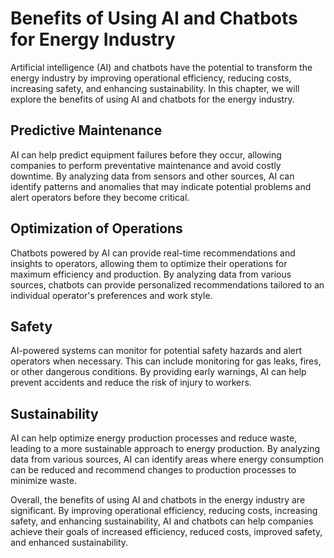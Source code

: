 Benefits of Using AI and Chatbots for Energy Industry
================================================================================================================

Artificial intelligence (AI) and chatbots have the potential to transform the energy industry by improving operational efficiency, reducing costs, increasing safety, and enhancing sustainability. In this chapter, we will explore the benefits of using AI and chatbots for the energy industry.

Predictive Maintenance
----------------------

AI can help predict equipment failures before they occur, allowing companies to perform preventative maintenance and avoid costly downtime. By analyzing data from sensors and other sources, AI can identify patterns and anomalies that may indicate potential problems and alert operators before they become critical.

Optimization of Operations
--------------------------

Chatbots powered by AI can provide real-time recommendations and insights to operators, allowing them to optimize their operations for maximum efficiency and production. By analyzing data from various sources, chatbots can provide personalized recommendations tailored to an individual operator's preferences and work style.

Safety
------

AI-powered systems can monitor for potential safety hazards and alert operators when necessary. This can include monitoring for gas leaks, fires, or other dangerous conditions. By providing early warnings, AI can help prevent accidents and reduce the risk of injury to workers.

Sustainability
--------------

AI can help optimize energy production processes and reduce waste, leading to a more sustainable approach to energy production. By analyzing data from various sources, AI can identify areas where energy consumption can be reduced and recommend changes to production processes to minimize waste.

Overall, the benefits of using AI and chatbots in the energy industry are significant. By improving operational efficiency, reducing costs, increasing safety, and enhancing sustainability, AI and chatbots can help companies achieve their goals of increased efficiency, reduced costs, improved safety, and enhanced sustainability.
